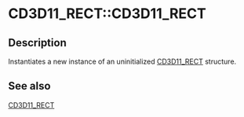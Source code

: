 # CD3D11_RECT::CD3D11_RECT

## Description

Instantiates a new instance of an uninitialized [CD3D11_RECT](https://learn.microsoft.com/windows/win32/api/d3d11/ns-d3d11-cd3d11_rect) structure.

## See also

[CD3D11_RECT](https://learn.microsoft.com/windows/win32/api/d3d11/ns-d3d11-cd3d11_rect)